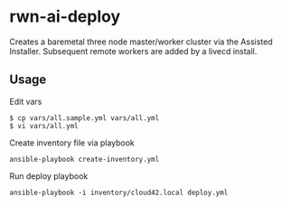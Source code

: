 # rwn-ai-deploy

Creates a baremetal three node master/worker cluster via the Assisted Installer. Subsequent remote workers are added by a livecd install.

## Usage

Edit vars

```console
$ cp vars/all.sample.yml vars/all.yml
$ vi vars/all.yml
```

Create inventory file via playbook

```console
ansible-playbook create-inventory.yml
```

Run deploy playbook

```console
ansible-playbook -i inventory/cloud42.local deploy.yml
```
